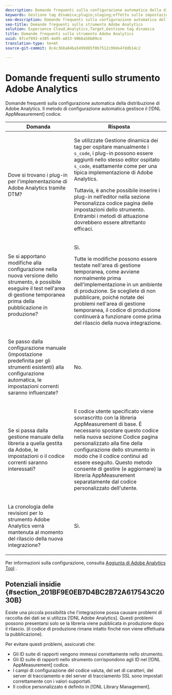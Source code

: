 ```yaml
---
description: Domande frequenti sulla configurazione automatica della distribuzione di Adobe Analytics. Il metodo di configurazione automatico gestisce il codice AppMeasurement per voi.
keywords: Gestione tag dinamica;plugin;staging;effetto sulle impostazioni correnti;cronologia revisioni;potenziali insidie;ID suite di rapporti;codice valuta;server di tracciamento;ssl tracking server;codice personalizzato;gestione libreria
seo-description: Domande frequenti sulla configurazione automatica della distribuzione di Adobe Analytics. Il metodo di configurazione automatico gestisce il codice AppMeasurement per voi.
seo-title: Domande frequenti sullo strumento Adobe Analytics
solution: Experience Cloud,Analytics,Target,Gestione tag dinamica
title: Domande frequenti sullo strumento Adobe Analytics
uuid: 8fcef893-e305-4a95-a033-9066a56b09cd
translation-type: tm+mt
source-git-commit: 8c4c368a84ba5499d85f0b7512c99de47ddb14c2

---
```



# Domande frequenti sullo strumento Adobe Analytics

Domande frequenti sulla configurazione automatica della distribuzione di Adobe Analytics. Il metodo di configurazione automatica gestisce il [!DNL AppMeasurement] codice.

<table id="table_A50D00E2C47A473B92DA800FB08FE640"> 
 <thead> 
  <tr> 
   <th colname="col1" class="entry"> Domanda </th> 
   <th colname="col2" class="entry"> Risposta </th> 
  </tr> 
 </thead>
 <tbody> 
  <tr> 
   <td colname="col1"> <p> Dove si trovano i plug-in per l'implementazione di Adobe Analytics tramite DTM? </p> </td> 
   <td colname="col2"> <p> Se utilizzate Gestione dinamica dei tag per ospitare manualmente i <code> s_code</code>, i plug-in possono essere aggiunti nello stesso editor ospitato <code> s_code</code>, esattamente come per una tipica implementazione di Adobe Analytics. </p> <p>Tuttavia, è anche possibile inserire i plug-in nell’editor nella sezione <span class="term"> Personalizza codice</span> pagina delle impostazioni dello strumento. Entrambi i metodi di attuazione dovrebbero essere altrettanto efficaci. </p> </td> 
  </tr> 
  <tr> 
   <td colname="col1"> <p>Se si apportano modifiche alla configurazione nella nuova versione dello strumento, è possibile eseguire il test nell'area di gestione temporanea prima della pubblicazione in produzione? </p> </td> 
   <td colname="col2"> <p>Sì.  </p> <p>Tutte le modifiche possono essere testate nell'area di gestione temporanea, come avviene normalmente prima dell'implementazione in un ambiente di produzione. Se scegliete di non pubblicare, poiché notate dei problemi nell'area di gestione temporanea, il codice di produzione continuerà a funzionare come prima del rilascio della nuova integrazione. </p> </td> 
  </tr> 
  <tr> 
   <td colname="col1"> <p>Se passo dalla configurazione manuale (impostazione predefinita per gli strumenti esistenti) alla configurazione automatica, le impostazioni correnti saranno influenzate? </p> </td> 
   <td colname="col2"> <p>No. </p> </td> 
  </tr> 
  <tr> 
   <td colname="col1"> <p>Se si passa dalla gestione manuale della libreria a quella gestita da Adobe, le impostazioni o il codice correnti saranno interessati? </p> </td> 
   <td colname="col2"> <p>Il codice utente specificato viene sovrascritto con la libreria <span class="keyword"> AppMeasurement</span> di base. È necessario spostare questo codice nella nuova sezione Codice <span class="wintitle"></span> pagina personalizzato alla fine della configurazione dello strumento in modo che il codice continui ad essere eseguito. Questo metodo consente di gestire (e aggiornare) la libreria <span class="keyword"> AppMeasurement</span> separatamente dal codice personalizzato dell'utente. </p> </td> 
  </tr> 
  <tr> 
   <td colname="col1"> <p>La cronologia delle revisioni per lo strumento <span class="keyword"> Adobe Analytics</span> verrà mantenuta al momento del rilascio della nuova integrazione? </p> </td> 
   <td colname="col2"> <p>Sì.  </p> </td> 
  </tr> 
 </tbody> 
</table>

Per informazioni sulla configurazione, consulta [Aggiunta di Adobe Analytics Tool](/help/implement/c-implement-with-dtm/c-aa-tool/analytics-dtm.md) .

## Potenziali insidie {#section_201BF9E0EB7D4BC2B72A617543C2030B}

Esiste una piccola possibilità che l'integrazione possa causare problemi di raccolta dei dati se si utilizza [!DNL Adobe Analytics]. Questi problemi possono presentarsi solo se la libreria viene pubblicata in produzione dopo il rilascio. (il codice di produzione rimane intatto finché non viene effettuata la pubblicazione).

Per evitare questi problemi, assicurati che:

* Gli ID suite di rapporti vengono immessi correttamente nello strumento.
* Gli ID suite di rapporti nello strumento corrispondono agli ID nel [!DNL AppMeasurement] codice.
* I campi di configurazione del codice valuta, del set di caratteri, del server di tracciamento e del server di tracciamento SSL sono impostati correttamente con i valori supportati.
* Il codice personalizzato è definito in [!DNL Library Management].


